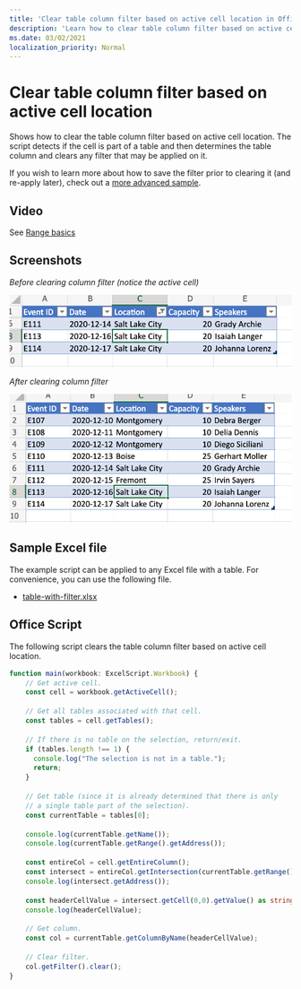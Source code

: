 ```yaml
---
title: 'Clear table column filter based on active cell location in Office Scripts'
description: 'Learn how to clear table column filter based on active cell location.'
ms.date: 03/02/2021
localization_priority: Normal
---
```


# Clear table column filter based on active cell location

Shows how to clear the table column filter based on active cell location. The script detects if the cell is part of a table and then determines the table column and clears any filter that may be applied on it.

If you wish to learn more about how to save the filter prior to clearing it (and re-apply later), check out a [more advanced sample](move-rows-across-tables.md).

## Video

See [Range basics](range-basics.md#video-links)

## Screenshots

_Before clearing column filter (notice the active cell)_

![Before clearing column filter](../../images/before-filter-applied.png)

_After clearing column filter_

![After clearing column filter](../../images/after-filter-cleared.png)

## Sample Excel file

The example script can be applied to any Excel file with a table. For convenience, you can use the following file.

* <a href="table-with-filter.xlsx">table-with-filter.xlsx</a>

## Office Script

The following script clears the table column filter based on active cell location.

```ts
function main(workbook: ExcelScript.Workbook) {
    // Get active cell.
    const cell = workbook.getActiveCell();

    // Get all tables associated with that cell.
    const tables = cell.getTables();
    
    // If there is no table on the selection, return/exit.
    if (tables.length !== 1) {
      console.log("The selection is not in a table.");
      return;
    }

    // Get table (since it is already determined that there is only
    // a single table part of the selection).
    const currentTable = tables[0];

    console.log(currentTable.getName());
    console.log(currentTable.getRange().getAddress());

    const entireCol = cell.getEntireColumn();
    const intersect = entireCol.getIntersection(currentTable.getRange());
    console.log(intersect.getAddress());

    const headerCellValue = intersect.getCell(0,0).getValue() as string;
    console.log(headerCellValue);

    // Get column.
    const col = currentTable.getColumnByName(headerCellValue);

    // Clear filter.
    col.getFilter().clear();
}
```
